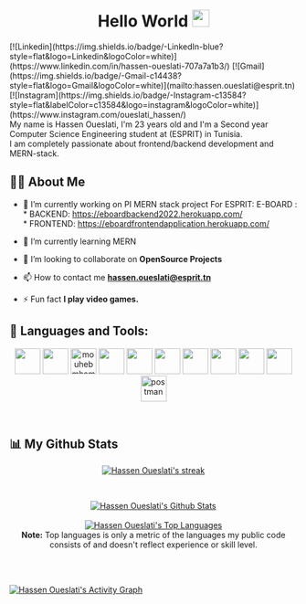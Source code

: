 <div align="center">
 <h1>Hello World <img src="https://raw.githubusercontent.com/MartinHeinz/MartinHeinz/master/wave.gif" width="30px"></h1>
 </div>
[![Linkedin](https://img.shields.io/badge/-LinkedIn-blue?style=flat&logo=Linkedin&logoColor=white)](https://www.linkedin.com/in/hassen-oueslati-707a7a1b3/)
[![Gmail](https://img.shields.io/badge/-Gmail-c14438?style=flat&logo=Gmail&logoColor=white)](mailto:hassen.oueslati@esprit.tn)
[![Instagram](https://img.shields.io/badge/-Instagram-c13584?style=flat&labelColor=c13584&logo=instagram&logoColor=white)](https://www.instagram.com/oueslati_hassen/)
<br/>
My name is Hassen Oueslati, I'm 23 years old and I'm a Second year Computer Science Engineering student at (ESPRIT) in Tunisia.<br>I am completely passionate about frontend/backend development and MERN-stack. 

## 🙋‍♂️ About Me
- 🔭 I’m currently working on PI MERN stack project For ESPRIT: E-BOARD : <br/>
          * BACKEND: https://eboardbackend2022.herokuapp.com/<br/>
          * FRONTEND: https://eboardfrontendapplication.herokuapp.com/

- 🌱 I’m currently learning MERN

- 👯 I’m looking to collaborate on **OpenSource Projects**

- 📫 How to contact me **hassen.oueslati@esprit.tn**

- ⚡ Fun fact **I play video games.**

## 🚀 Languages and Tools:
<p align="center">
<a href="https://fr.reactjs.org"><img src="https://img.icons8.com/ultraviolet/40/000000/react--v1.png" width="45" height="45"/></a> 
<a href="https://angular.io"><img src="https://img.icons8.com/color/48/000000/angularjs.png"  width="45" height="45"/></a>
<a href="https://spring.io"><img src="https://img.icons8.com/color/50/000000/spring-logo.png" alt="mouhebmhamdi" width="45" height="45" /></a>
<a href="https://nodejs.org"><img src="https://img.icons8.com/color/48/000000/nodejs.png"  width="45" height="45"/></a>
<a href="https://neo4j.com"><img src="https://img.icons8.com/color/48/000000/mongodb.png" width="45" height="45"/></a>
<a href="https://www.mysql.com"><img src="https://img.icons8.com/color/48/000000/mysql-logo.png" width="45" height="45"/></a>
<a href="https://getbootstrap.com"><img src="https://img.icons8.com/color/48/000000/bootstrap.png" width="45" height="45"/></a>
<a href="https://www.w3.org/html/"><img src="https://img.icons8.com/color/48/000000/html-5--v1.png" width="45" height="45"/></a>
<a href="https://www.w3schools.com/css/"><img src="https://img.icons8.com/color/48/000000/css3.png" width="45" height="45"/></a>
<a href="https://git-scm.com/"><img src="https://img.icons8.com/color/48/000000/git.png" width="45" height="45"/></a>
<a href="https://postman.com"><img src="https://www.vectorlogo.zone/logos/getpostman/getpostman-icon.svg" alt="postman" width="45" height="45"/></a>
</p>

<br/>



## 📊 My Github Stats
         
  <p align="center">
    <a href="https://github.com/hassenoueslati/github-readme-streak-stats">
        <img title="🔥 Get streak stats for your profile at git.io/streak-stats" alt="Hassen Oueslati's streak" src="https://github-readme-streak-stats.herokuapp.com/?user=SubhamRaoniar28&theme=black-ice&hide_border=true&stroke=0000&background=060A0CD0"/>
    </a>
    <br/>
</p>
<br/>
  <p align="center">
    <a  href="https://github.com/hassenoueslati/github-readme-stats"><img alt="Hassen Oueslati's Github Stats" src="https://github-readme-stats.vercel.app/api?username=hassenoueslati&show_icons=true&count_private=true&theme=react&hide_border=true&bg_color=0D1117" /></a><br/><br/>
    <a align="center" href="https://github.com/hassenoueslati/github-readme-stats"><img alt="Hassen Oueslati's Top Languages" src="https://github-readme-stats.vercel.app/api/top-langs/?username=hassenoueslati&langs_count=8&count_private=true&layout=compact&theme=react&hide_border=true&bg_color=0D1117" /></a>
  <br/>
  <b>Note:</b> Top languages is only a metric of the languages my public code consists of and doesn't reflect experience or skill level.
 </p>

<br/>
<br/>

<a href="https://github.com/hassenoueslati/github-readme-activity-graph"><img alt="Hassen Oueslati's Activity Graph" src="https://activity-graph.herokuapp.com/graph?username=hassenoueslati&bg_color=0D1117&color=5BCDEC&line=5BCDEC&point=FFFFFF&hide_border=true" /></a>

<br/>
<br/>

